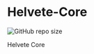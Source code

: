 # Helvete-Core
![GitHub repo size](https://img.shields.io/github/repo-size/Dani-Scopely/Helvete-Core)
 
Helvete Core 
